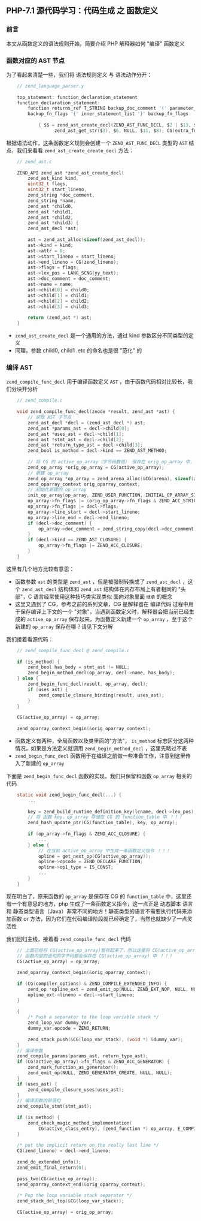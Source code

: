## PHP-7.1 源代码学习：代码生成 之 函数定义


### 前言

本文从函数定义的语法规则开始，简要介绍 PHP 解释器如何 "编译" 函数定义

### 函数对应的 AST 节点

为了看起来清楚一些，我们将 语法规则定义 与 语法动作分开：

```c
    // zend_language_parser.y
    
    top_statement: function_declaration_statement
    function_declaration_statement:
        function returns_ref T_STRING backup_doc_comment '(' parameter_list ')' return_type
        backup_fn_flags '{' inner_statement_list '}' backup_fn_flags
    
            { $$ = zend_ast_create_decl(ZEND_AST_FUNC_DECL, $2 | $13, $1, $4,
                  zend_ast_get_str($3), $6, NULL, $11, $8); CG(extra_fn_flags) = $9; }
```

根据语法动作，这条函数定义规则会创建一个 `ZEND_AST_FUNC_DECL` 类型的 `AST` 结点，我们来看看 `zend_ast_create_create_decl` 方法：

```c
    // zend_ast.c
    
    ZEND_API zend_ast *zend_ast_create_decl(
        zend_ast_kind kind,
        uint32_t flags,
        uint32_t start_lineno,
        zend_string *doc_comment,
        zend_string *name,
        zend_ast *child0,
        zend_ast *child1,
        zend_ast *child2,
        zend_ast *child3) {
        zend_ast_decl *ast;
    
        ast = zend_ast_alloc(sizeof(zend_ast_decl));
        ast->kind = kind;
        ast->attr = 0;
        ast->start_lineno = start_lineno;
        ast->end_lineno = CG(zend_lineno);
        ast->flags = flags;
        ast->lex_pos = LANG_SCNG(yy_text);
        ast->doc_comment = doc_comment;
        ast->name = name;
        ast->child[0] = child0;
        ast->child[1] = child1;
        ast->child[2] = child2;
        ast->child[3] = child3;
    
        return (zend_ast *) ast;
    }
```

* `zend_ast_create_decl` 是一个通用的方法，通过 kind 参数区分不同类型的定义
* 同理，参数 child0, child1 .etc 的命名也是很 "范化" 的

### 编译 AST

`zend_compile_func_decl` 用于编译函数定义 `AST` ，由于函数代码相对比较长，我们分块开分析

```c
    // zend_compile.c
    
    void zend_compile_func_decl(znode *result, zend_ast *ast) {
        // 获取 AST 子节点
        zend_ast_decl *decl = (zend_ast_decl *) ast;
        zend_ast *params_ast = decl->child[0];
        zend_ast *uses_ast = decl->child[1];
        zend_ast *stmt_ast = decl->child[2];
        zend_ast *return_type_ast = decl->child[3];
        zend_bool is_method = decl->kind == ZEND_AST_METHOD;
    
        // 将 CG 的 active_op_array（字节码数组） 保存在 orig_op_array 中，因为每个函数会有自己的 op_array
        zend_op_array *orig_op_array = CG(active_op_array);
        // 新建 op_array
        zend_op_array *op_array = zend_arena_alloc(&CG(arena), sizeof(zend_op_array));
        zend_oparray_context orig_oparray_context;
        // 初始化新建的 op_array
        init_op_array(op_array, ZEND_USER_FUNCTION, INITIAL_OP_ARRAY_SIZE);
        op_array->fn_flags |= (orig_op_array->fn_flags & ZEND_ACC_STRICT_TYPES);
        op_array->fn_flags |= decl->flags;
        op_array->line_start = decl->start_lineno;
        op_array->line_end = decl->end_lineno;
        if (decl->doc_comment) {
            op_array->doc_comment = zend_string_copy(decl->doc_comment);
        }
        if (decl->kind == ZEND_AST_CLOSURE) {
            op_array->fn_flags |= ZEND_ACC_CLOSURE;
        }
    }
```

这里有几个地方比较有意思：

* 函数参数 `ast` 的类型是 `zend_ast` ，但是被强制转换成了 `zend_ast_decl` ，这个 `zend_ast_decl` 结构体和 `zend_ast` 结构体在内存布局上有者相同的 "头部"，C 语言经常使用这种技巧类实现类似 面向对象里面 `继承` 的概念
* 这里又遇到了 CG，参考之前的系列文章，CG 是解释器在 编译代码 过程中用于保存编译上下文的一个 "对象"，当遇到函数定义时，解释器会把当前已经生成的 `active_op_array` 保存起来，为函数定义新建一个 `op_array` ，至于这个新建的 `op_array` 保存在哪？请见下文分解

我们接着看源代码：

```c
    // zend_compile_func_decl @ zend_compile.c
    
    if (is_method) {
        zend_bool has_body = stmt_ast != NULL;
        zend_begin_method_decl(op_array, decl->name, has_body);
    } else {
        zend_begin_func_decl(result, op_array, decl);
        if (uses_ast) {
            zend_compile_closure_binding(result, uses_ast);
        }
    }
    
    CG(active_op_array) = op_array;
    
    zend_oparray_context_begin(&orig_oparray_context);
```

* 函数定义有两种，全局函数以及类里面的"方法"， `is_method` 标志区分这两种情况，如果是方法定义就调用 `zend_begin_method_decl` ，这里先略过不表
* `zend_begin_func_decl` 函数用于在编译之前做一些准备工作，注意到这里传入了新建的 `op_array`

下面是 `zend_begin_func_decl` 函数的实现，我们只保留和函数 `op_array` 相关的代码

```c
    static void zend_begin_func_decl(...) {
        ...
    
        key = zend_build_runtime_definition_key(lcname, decl->lex_pos);
        // 将 函数 key，op_array 存储在 CG 的 function_table 中 ！！！
        zend_hash_update_ptr(CG(function_table), key, op_array);
    
        if (op_array->fn_flags & ZEND_ACC_CLOSURE) {
            ...
        } else {
            // 在当前 active_op_array 中生成一条函数定义指令 ！！！
            opline = get_next_op(CG(active_op_array));
            opline->opcode = ZEND_DECLARE_FUNCTION;
            opline->op1_type = IS_CONST;
            ...
        }
    }
```

现在明白了，原来函数的 `op_array` 是保存在 CG 的 `function_table` 中，这里还有一个有意思的地方，php 生成了一条函数定义指令，这一点正是 动态脚本 语言和 静态类型语言（Java）非常不同的地方！静态类型的语言不需要执行代码来添加函数 or 方法，因为它们在代码编译阶段就已经确定了，当然也就缺少了一点灵活性

我们回归主线，接着看 `zend_compile_func_decl` 代码

```c
    // 上面已经将 CG(active_op_array)暂存起来了，所以这里将 CG(active_op_array) 设置成 函数的 op_array
    // 函数内部的语句的字节码都会保存在 CG(active_op_array) 中 ！！！
    CG(active_op_array) = op_array;
    
    zend_oparray_context_begin(&orig_oparray_context);
    
    if (CG(compiler_options) & ZEND_COMPILE_EXTENDED_INFO) {
        zend_op *opline_ext = zend_emit_op(NULL, ZEND_EXT_NOP, NULL, NULL);
        opline_ext->lineno = decl->start_lineno;
    }
    
    {
        /* Push a separator to the loop variable stack */
        zend_loop_var dummy_var;
        dummy_var.opcode = ZEND_RETURN;
    
        zend_stack_push(&CG(loop_var_stack), (void *) &dummy_var);
    }
    // 编译参数
    zend_compile_params(params_ast, return_type_ast);
    if (CG(active_op_array)->fn_flags & ZEND_ACC_GENERATOR) {
        zend_mark_function_as_generator();
        zend_emit_op(NULL, ZEND_GENERATOR_CREATE, NULL, NULL);
    }
    if (uses_ast) {
        zend_compile_closure_uses(uses_ast);
    }
    // 编译函数内部语句
    zend_compile_stmt(stmt_ast);
    
    if (is_method) {
        zend_check_magic_method_implementation(
            CG(active_class_entry), (zend_function *) op_array, E_COMPILE_ERROR);
    }
    
    /* put the implicit return on the really last line */
    CG(zend_lineno) = decl->end_lineno;
    
    zend_do_extended_info();
    zend_emit_final_return(0);
    
    pass_two(CG(active_op_array));
    zend_oparray_context_end(&orig_oparray_context);
    
    /* Pop the loop variable stack separator */
    zend_stack_del_top(&CG(loop_var_stack));
    
    CG(active_op_array) = orig_op_array;
```
